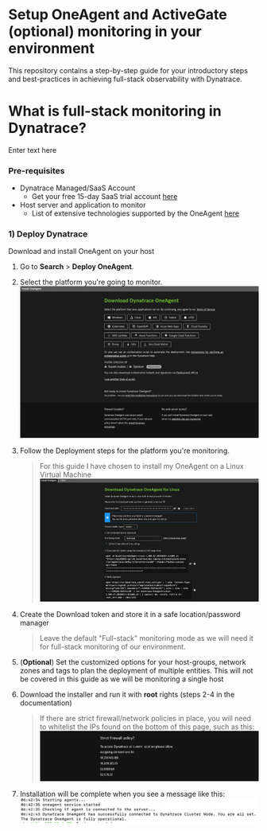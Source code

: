# Setup OneAgent and ActiveGate (optional) monitoring in your environment

This repository contains a step-by-step guide for your introductory steps and best-practices in achieving full-stack observability with Dynatrace. 

# What is full-stack monitoring in Dynatrace?
Enter text here

### Pre-requisites

* Dynatrace Managed/SaaS Account
  * Get your free 15-day SaaS trial account [here](https://www.dynatrace.com/signup/)
* Host server and application to monitor
  * List of extensive technologies supported by the OneAgent [here](https://docs.dynatrace.com/docs/ingest-from/technology-support#technology-support)

### 1) Deploy Dynatrace
Download and install OneAgent on your host

1. Go to **Search** > **Deploy OneAgent**.
2. Select the platform you're going to monitor.
![alt_text](https://github.com/terrypeng21/Dynatrace-Full-Stack-Demo/blob/main/images/Step%201%20OA.png)

4. Follow the Deployment steps for the platform you're monitoring.
   >For this guide I have chosen to install my OneAgent on a Linux Virtual Machine
![alt_text](https://github.com/terrypeng21/Dynatrace-Full-Stack-Demo/blob/main/images/Step%202%20install%20OA.png)
5. Create the Download token and store it in a safe location/password manager
   >Leave the default "Full-stack" monitoring mode as we will need it for full-stack monitoring of our environment.
6. (**Optional**) Set the customized options for your host-groups, network zones and tags to plan the deployment of multiple entities. This will not be covered in this guide as we will be monitoring a single host
7. Download the installer and run it with **root** rights (steps 2-4 in the documentation)
   >If there are strict firewall/network policies in place, you will need to whitelist the IPs found on the bottom of this page, such as this:
![alt_text](https://github.com/terrypeng21/Dynatrace-Full-Stack-Demo/blob/main/images/firewall%20policy.png)

8. Installation will be complete when you see a message like this:
![alt_text](https://github.com/terrypeng21/Dynatrace-Full-Stack-Demo/blob/main/images/Step%204%20Install%20OA.png)
